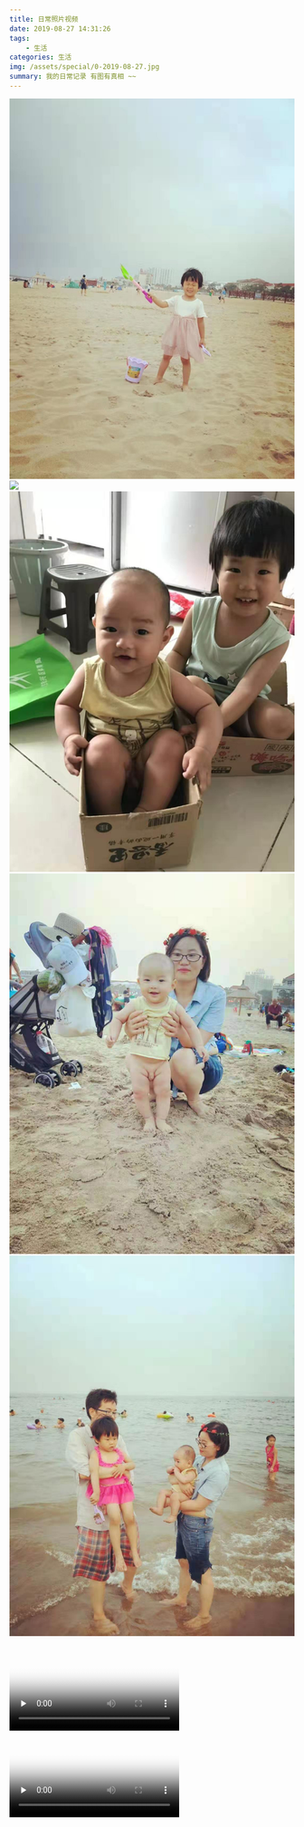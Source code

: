 ```yaml
---
title: 日常照片视频
date: 2019-08-27 14:31:26
tags: 
    - 生活
categories: 生活
img: /assets/special/0-2019-08-27.jpg
summary: 我的日常记录 有图有真相 ~~
---
```

![](/assets/special/1-2019-08-27.jpg)
![](/assets/special/2-2019-08-27.jpg)
![](/assets/special/3-2019-08-27.jpg)
![](/assets/special/4-2019-08-27.jpg)
![](/assets/special/5-2019-08-27.jpg)


<video id="video2" controls="" preload="none" poster="/assets/video/ai.png">
<source id="mp42" src="/assets/video/fangyizhen.mp4" type="video/mp4">
</video>
<video id="video" controls="" preload="none" poster="/assets/video/ai.png">
<source id="mp4" src="/assets/video/ai.mp4" type="video/mp4">
</video>
